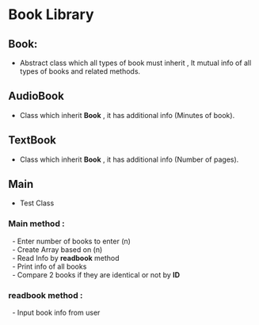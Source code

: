 # Book Library
## Book:
- Abstract class which all types of book must inherit , It mutual info of all types of books and related methods.
## AudioBook
- Class which inherit **Book** , it has additional info (Minutes of book).
## TextBook
- Class which inherit **Book** , it has additional info (Number of pages).
## Main
- Test Class
### Main method : 
&nbsp; - Enter number of books to enter (n) <br>
&nbsp; - Create Array based on (n) <br>
&nbsp; - Read Info by **readbook** method <br>
&nbsp; - Print info of all books <br>
&nbsp; - Compare 2 books if they are identical or not by **ID** <br>
### readbook method : 
&nbsp; - Input book info from user

